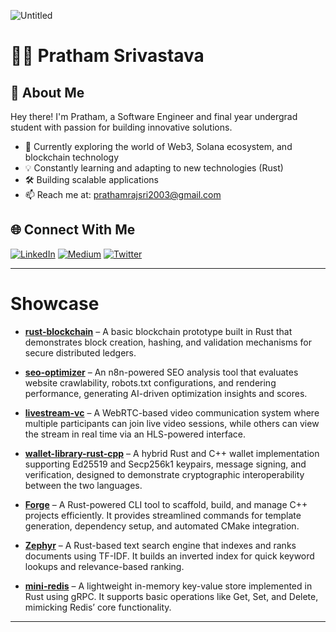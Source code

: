 ![Untitled](https://github.com/user-attachments/assets/ec818e88-7dbc-40a7-91e5-a9a7f116d96d)

# 👨‍💻 Pratham Srivastava

## 🚀 About Me
Hey there! I'm Pratham, a Software Engineer and final year undergrad student with passion for building innovative solutions.

- 🔭 Currently exploring the world of Web3, Solana ecosystem, and blockchain technology  
- 💡 Constantly learning and adapting to new technologies (Rust)  
- 🛠️ Building scalable applications  
- 📫 Reach me at: prathamrajsri2003@gmail.com  

## 🌐 Connect With Me
[![LinkedIn](https://img.shields.io/badge/LinkedIn-%230077B5.svg?logo=linkedin&logoColor=white)](https://linkedin.com/in/pratham-srivastava-047813258/) 
[![Medium](https://img.shields.io/badge/Medium-12100E?logo=medium&logoColor=white)](https://medium.com/@@prathamrajsri2003) 
[![Twitter](https://img.shields.io/badge/X-black.svg?logo=X&logoColor=white)](https://x.com/_pratham_rs)

---

# Showcase

- [**rust-blockchain**](https://github.com/pratham-srivastava-07/rust-blockchain) – A basic blockchain prototype built in Rust that demonstrates block creation, hashing, and validation mechanisms for secure distributed ledgers.

- [**seo-optimizer**](https://github.com/pratham-srivastava-07/seo-optimizer) – An n8n-powered SEO analysis tool that evaluates website crawlability, robots.txt configurations, and rendering performance, generating AI-driven optimization insights and scores.

- [**livestream-vc**](https://github.com/pratham-srivastava-07/livestream-vc) – A WebRTC-based video communication system where multiple participants can join live video sessions, while others can view the stream in real time via an HLS-powered interface.

- [**wallet-library-rust-cpp**](https://github.com/pratham-srivastava-07/wallet-library-rust-cpp) – A hybrid Rust and C++ wallet implementation supporting Ed25519 and Secp256k1 keypairs, message signing, and verification, designed to demonstrate cryptographic interoperability between the two languages.

- [**Forge**](https://github.com/pratham-srivastava-07/Forge) – A Rust-powered CLI tool to scaffold, build, and manage C++ projects efficiently. It provides streamlined commands for template generation, dependency setup, and automated CMake integration.

- [**Zephyr**](https://github.com/pratham-srivastava-07/Zephyr) – A Rust-based text search engine that indexes and ranks documents using TF-IDF. It builds an inverted index for quick keyword lookups and relevance-based ranking.

- [**mini-redis**](https://github.com/pratham-srivastava-07/mini-redis) – A lightweight in-memory key-value store implemented in Rust using gRPC. It supports basic operations like Get, Set, and Delete, mimicking Redis’ core functionality.

---

